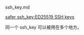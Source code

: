 ssh_key.md

[safer ssh_key:ED25519 SSH keys](https://gitlab.magicbi.cn/help/ssh/README#generating-a-new-ssh-key-pair)

同一个 ssh_key 可以被用在多个地方。
